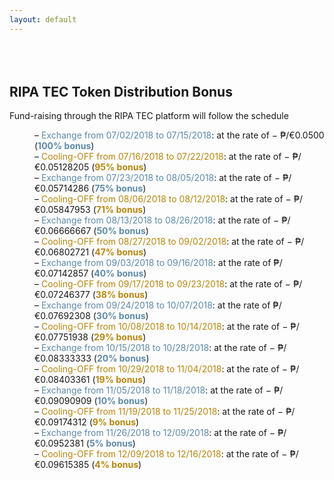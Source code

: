 ```yaml
---
layout: default
---
```


<div id="bonus" />

<div class="spacial-features customFadeInUp" data-scroll style="margin: 80px auto 0; max-width: 1400px;">
    <section class="container">
        <div class="row">
            <div class="col-12">
                <div class="header">
                    <h2>RIPA TEC Token Distribution Bonus</h2>
                    <p>
                        Fund-raising through the RIPA TEC platform will follow the schedule
                    </p>
                </div>
            </div>
        </div>
        <div class="row">
            <div class="col-12">
                <div id="piechart"></div>
                <script type="text/javascript">
                // Load google charts
                google.charts.load('current', {'packages':['corechart']});
                google.charts.setOnLoadCallback(drawChart);
                // Draw the chart and set the chart values
                function drawChart() {
                var data = google.visualization.arrayToDataTable([
                    ['Period - Bonus', 'Duration (weeks)'],
                    ['From 07/02/2018 to 07/15/2018 - 100%', 2],
                    ['From 07/16/2018 to 07/22/2018 - 95%', 1],
                    ['From 07/23/2018 to 08/05/2018 - 75%', 2],
                    ['From 08/06/2018 to 08/12/2018 - 71%', 1],
                    ['From 08/13/2018 to 08/26/2018 - 50%', 2],
                    ['From 08/27/2018 to 09/02/2018 - 47%', 1],
                    ['From 09/03/2018 to 09/16/2018 - 40%', 2],
                    ['From 09/17/2018 to 09/23/2018 - 38%', 1],
                    ['From 09/24/2018 to 10/07/2018 - 30%', 2],
                    ['From 10/08/2018 to 10/14/2018 - 29%', 1],
                    ['From 10/15/2018 to 10/28/2018 - 20%', 2],
                    ['From 10/29/2018 to 11/04/2018 - 19%', 1],
                    ['From 11/05/2018 to 11/18/2018 - 10%', 2],
                    ['From 11/19/2018 to 11/25/2018 - 9%', 1],
                    ['From 11/26/2018 to 12/09/2018 - 5%', 2],
                    ['From 12/09/2018 to 12/16/2018 - 4%', 1]
                    ]);
                    // Optional; add a title and set the width and height of the chart
                    var options = {'title':'', 'width':1300, 'height':600};
                    // Display the chart inside the <div> element with id="piechart"
                    var chart = new google.visualization.PieChart(document.getElementById('piechart'));
                    chart.draw(data, options);
                }
                </script>
            </div>
        </div>
        <div class="row">
            <div class="col-12 text-center">
                <dl>
                    <dd>– <span style="color: #5D8AA8;">Exchange from 07/02/2018 to 07/15/2018</span>: at the rate of − ₱/€0.0500 (<span style="color: #5D8AA8;"><b>100% bonus</b></span>)</dd>
                    <dd>– <span style="color: #B8860B;">Cooling-OFF from 07/16/2018 to 07/22/2018</span>: at the rate of − ₱/€0.05128205 (<span style="color: #B8860B;"><b>95% bonus</b></span>)</dd>
                    <dd>– <span style="color: #5D8AA8;">Exchange from 07/23/2018 to 08/05/2018</span>: at the rate of − ₱/€0.05714286 (<span style="color: #5D8AA8;"><b>75% bonus</b></span>)</dd>
                    <dd>– <span style="color: #B8860B;">Cooling-OFF from 08/06/2018 to 08/12/2018</span>: at the rate of − ₱/€0.05847953 (<span style="color: #B8860B;"><b>71% bonus</b></span>)</dd>
                    <dd>– <span style="color: #5D8AA8;">Exchange from 08/13/2018 to 08/26/2018</span>: at the rate of − ₱/€0.06666667 (<span style="color: #5D8AA8;"><b>50% bonus</b></span>)</dd>
                    <dd>– <span style="color: #B8860B;">Cooling-OFF from 08/27/2018 to 09/02/2018</span>: at the rate of − ₱/€0.06802721 (<span style="color: #B8860B;"><b>47% bonus</b></span>)</dd>
                    <dd>– <span style="color: #5D8AA8;">Exchange from 09/03/2018 to 09/16/2018</span>: at the rate of ₱/€0.07142857 (<span style="color: #5D8AA8;"><b>40% bonus</b></span>)</dd>
                    <dd>– <span style="color: #B8860B;">Cooling-OFF from 09/17/2018 to 09/23/2018</span>: at the rate of − ₱/€0.07246377 (<span style="color: #B8860B;"><b>38% bonus</b></span>)</dd>
                    <dd>– <span style="color: #5D8AA8;">Exchange from 09/24/2018 to 10/07/2018</span>: at the rate of ₱/€0.07692308 (<span style="color: #5D8AA8;"><b>30% bonus</b></span>)</dd>
                    <dd>– <span style="color: #B8860B;">Cooling-OFF from 10/08/2018 to 10/14/2018</span>: at the rate of − ₱/€0.07751938 (<span style="color: #B8860B;"><b>29% bonus</b></span>)</dd>
                    <dd>– <span style="color: #5D8AA8;">Exchange from 10/15/2018 to 10/28/2018</span>: at the rate of − ₱/€0.08333333 (<span style="color: #5D8AA8;"><b>20% bonus</b></span>)</dd>
                    <dd>– <span style="color: #B8860B;">Cooling-OFF from 10/29/2018 to 11/04/2018</span>: at the rate of − ₱/€0.08403361 (<span style="color: #B8860B;"><b>19% bonus</b></span>)</dd>
                    <dd>– <span style="color: #5D8AA8;">Exchange from 11/05/2018 to 11/18/2018</span>: at the rate of − ₱/€0.09090909 (<span style="color: #5D8AA8;"><b>10% bonus</b></span>)</dd>
                    <dd>– <span style="color: #B8860B;">Cooling-OFF from 11/19/2018 to 11/25/2018</span>: at the rate of − ₱/€0.09174312 (<span style="color: #B8860B;"><b>9% bonus</b></span>)</dd>
                    <dd>– <span style="color: #5D8AA8;">Exchange from 11/26/2018 to 12/09/2018</span>: at the rate of − ₱/€0.0952381 (<span style="color: #5D8AA8;"><b>5% bonus</b></span>)</dd>
                    <dd>– <span style="color: #B8860B;">Cooling-OFF from 12/09/2018 to 12/16/2018</span>: at the rate of − ₱/€0.09615385 (<span style="color: #B8860B;"><b>4% bonus</b></span>)</dd>
                </dl>
            </div>
        </div>
    </section>
</div>
